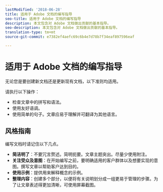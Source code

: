 ```yaml
---
lastModified: '2018-06-28'
title: 适用于 Adobe 文档的编写指导
seo-title: 适用于 Adobe 文档的编写指导
description: 本文包含对 Adobe 文档做出贡献的基本指导。
seo-description: 本文包含对 Adobe 文档做出贡献的基本指导。
translation-type: tm+mt
source-git-commit: e7382ef4aefc69c6b4e7d78b7f34eaf897596eaf

---
```



# 适用于 Adobe 文档的编写指导

无论您是要创建新文档还是更新现有文档，以下准则均适用。

请执行以下操作：

- 检查文章中的拼写和语法。
- 使用友好语调。
- 使用简单的句子。文章应易于理解并可翻译为其他语言。

## 风格指南

编写文档时请记住以下几点。

- **简洁明了**：不要冗言赘述。简明扼要。文章主题突出。尽量少使用附注。
- **关注受众及意图**：在开始编写之前，要明确适用的客户群体以及想要实现的意图。撰写文章以帮助客户达到目的。
- **使用示例**：提供用来解释概念的示例。
- **整理内容**：创建多个部分，以便将有关说明划分成一组更易于管理的步骤。为了让文章表述得更加清晰，可使用屏幕截图。
